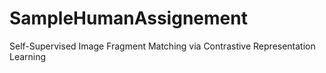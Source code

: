 # SampleHumanAssignement
Self-Supervised Image Fragment Matching via Contrastive Representation Learning
